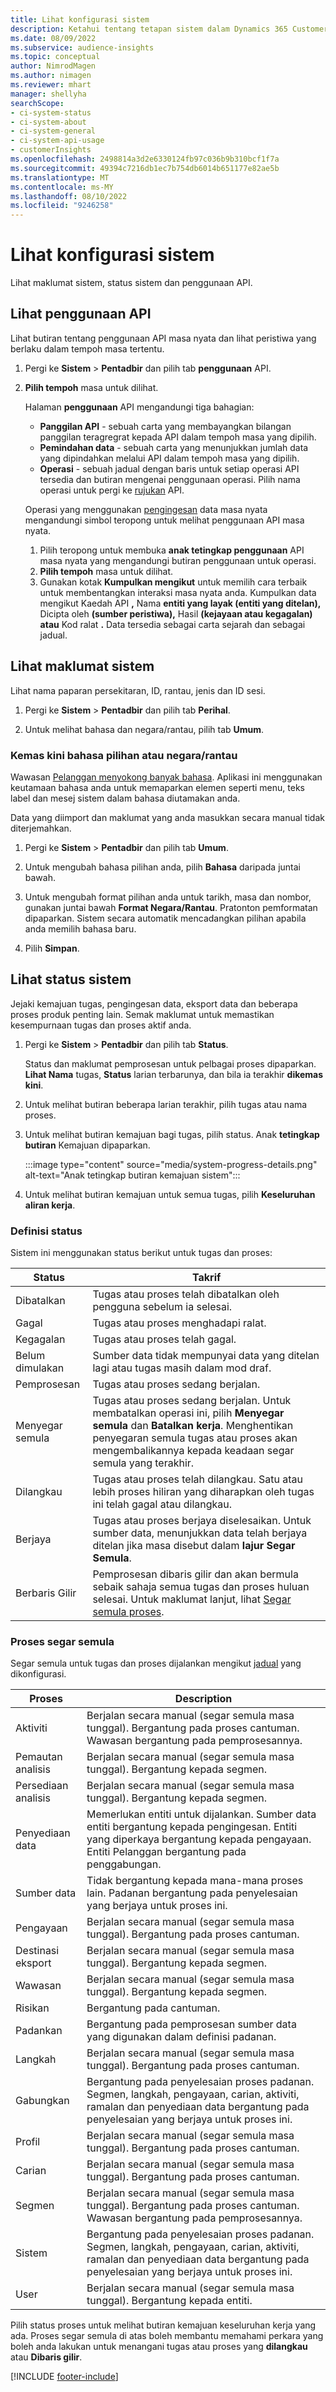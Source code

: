 ```yaml
---
title: Lihat konfigurasi sistem
description: Ketahui tentang tetapan sistem dalam Dynamics 365 Customer Insights.
ms.date: 08/09/2022
ms.subservice: audience-insights
ms.topic: conceptual
author: NimrodMagen
ms.author: nimagen
ms.reviewer: mhart
manager: shellyha
searchScope:
- ci-system-status
- ci-system-about
- ci-system-general
- ci-system-api-usage
- customerInsights
ms.openlocfilehash: 2498814a3d2e6330124fb97c036b9b310bcf1f7a
ms.sourcegitcommit: 49394c7216db1ec7b754db6014b651177e82ae5b
ms.translationtype: MT
ms.contentlocale: ms-MY
ms.lasthandoff: 08/10/2022
ms.locfileid: "9246258"
---
```

# <a name="view-system-configuration"></a>Lihat konfigurasi sistem

Lihat maklumat sistem, status sistem dan penggunaan API.

## <a name="view-api-usage"></a>Lihat penggunaan API

Lihat butiran tentang penggunaan API masa nyata dan lihat peristiwa yang berlaku dalam tempoh masa tertentu.

1. Pergi ke **Sistem** > **Pentadbir** dan pilih tab **penggunaan** API.

1. **Pilih tempoh** masa untuk dilihat.

   Halaman **penggunaan** API mengandungi tiga bahagian:

   - **Panggilan API** - sebuah carta yang membayangkan bilangan panggilan teragregrat kepada API dalam tempoh masa yang dipilih.
   - **Pemindahan data** - sebuah carta yang menunjukkan jumlah data yang dipindahkan melalui API dalam tempoh masa yang dipilih.
   - **Operasi** - sebuah jadual dengan baris untuk setiap operasi API tersedia dan butiran mengenai penggunaan operasi. Pilih nama operasi untuk pergi ke [rujukan](https://developer.ci.ai.dynamics.com/api-details#api=CustomerInsights&operation=Get-all-instances) API.

   Operasi yang menggunakan [pengingesan](real-time-data-ingestion.md) data masa nyata mengandungi simbol teropong untuk melihat penggunaan API masa nyata.

   1. Pilih teropong untuk membuka **anak tetingkap penggunaan** API masa nyata yang mengandungi butiran penggunaan untuk operasi.
   1. **Pilih tempoh** masa untuk dilihat.
   1. Gunakan kotak **Kumpulkan mengikut** untuk memilih cara terbaik untuk membentangkan interaksi masa nyata anda. Kumpulkan data mengikut Kaedah API **,** Nama **entiti yang layak (entiti yang ditelan),** Dicipta oleh **(sumber peristiwa),** Hasil **(kejayaan atau kegagalan) atau** Kod ralat **.** Data tersedia sebagai carta sejarah dan sebagai jadual.

## <a name="view-system-information"></a>Lihat maklumat sistem

Lihat nama paparan persekitaran, ID, rantau, jenis dan ID sesi.

1. Pergi ke **Sistem** > **Pentadbir** dan pilih tab **Perihal**.

1. Untuk melihat bahasa dan negara/rantau, pilih tab **Umum**.

### <a name="update-preferred-language-or-countryregion"></a>Kemas kini bahasa pilihan atau negara/rantau

Wawasan [Pelanggan menyokong banyak bahasa](/dynamics365/get-started/availability). Aplikasi ini menggunakan keutamaan bahasa anda untuk memaparkan elemen seperti menu, teks label dan mesej sistem dalam bahasa diutamakan anda.

Data yang diimport dan maklumat yang anda masukkan secara manual tidak diterjemahkan.

1. Pergi ke **Sistem** > **Pentadbir** dan pilih tab **Umum**.

1. Untuk mengubah bahasa pilihan anda, pilih **Bahasa** daripada juntai bawah.

1. Untuk mengubah format pilihan anda untuk tarikh, masa dan nombor, gunakan juntai bawah **Format Negara/Rantau**. Pratonton pemformatan dipaparkan. Sistem secara automatik mencadangkan pilihan apabila anda memilih bahasa baru.

1. Pilih **Simpan**.

## <a name="view-system-status"></a>Lihat status sistem

Jejaki kemajuan tugas, pengingesan data, eksport data dan beberapa proses produk penting lain. Semak maklumat untuk memastikan kesempurnaan tugas dan proses aktif anda.

1. Pergi ke **Sistem** > **Pentadbir** dan pilih tab **Status**.

   Status dan maklumat pemprosesan untuk pelbagai proses dipaparkan. **Lihat Nama** tugas, **Status** larian terbarunya, dan bila ia terakhir **dikemas kini**.

1. Untuk melihat butiran beberapa larian terakhir, pilih tugas atau nama proses.

1. Untuk melihat butiran kemajuan bagi tugas, pilih status. Anak **tetingkap butiran** Kemajuan dipaparkan.

   :::image type="content" source="media/system-progress-details.png" alt-text="Anak tetingkap butiran kemajuan sistem":::

1. Untuk melihat butiran kemajuan untuk semua tugas, pilih **Keseluruhan aliran kerja**.

### <a name="status-definitions"></a>Definisi status

Sistem ini menggunakan status berikut untuk tugas dan proses:

|Status  |Takrif  |
|---------|---------|
|Dibatalkan |Tugas atau proses telah dibatalkan oleh pengguna sebelum ia selesai.   |
|Gagal   |Tugas atau proses menghadapi ralat.         |
|Kegagalan  |Tugas atau proses telah gagal.  |
|Belum dimulakan   |Sumber data tidak mempunyai data yang ditelan lagi atau tugas masih dalam mod draf.         |
|Pemprosesan  |Tugas atau proses sedang berjalan.  |
|Menyegar semula    |Tugas atau proses sedang berjalan. Untuk membatalkan operasi ini, pilih **Menyegar semula** dan **Batalkan kerja**. Menghentikan penyegaran semula tugas atau proses akan mengembalikannya kepada keadaan segar semula yang terakhir.       |
|Dilangkau  |Tugas atau proses telah dilangkau. Satu atau lebih proses hiliran yang diharapkan oleh tugas ini telah gagal atau dilangkau.|
|Berjaya  |Tugas atau proses berjaya diselesaikan. Untuk sumber data, menunjukkan data telah berjaya ditelan jika masa disebut dalam **lajur Segar Semula**.|
|Berbaris Gilir | Pemprosesan dibaris gilir dan akan bermula sebaik sahaja semua tugas dan proses huluan selesai. Untuk maklumat lanjut, lihat [Segar semula proses](#refresh-processes).|

### <a name="refresh-processes"></a>Proses segar semula

Segar semula untuk tugas dan proses dijalankan mengikut [jadual](schedule-refresh.md) yang dikonfigurasi.

|Proses  |Description  |
|---------|---------|
|Aktiviti  |Berjalan secara manual (segar semula masa tunggal). Bergantung pada proses cantuman. Wawasan bergantung pada pemprosesannya.|
|Pemautan analisis |Berjalan secara manual (segar semula masa tunggal). Bergantung kepada segmen.  |
|Persediaan analisis |Berjalan secara manual (segar semula masa tunggal). Bergantung kepada segmen.  |
|Penyediaan data   |Memerlukan entiti untuk dijalankan. Sumber data entiti bergantung kepada pengingesan. Entiti yang diperkaya bergantung kepada pengayaan. Entiti Pelanggan bergantung pada penggabungan.  |
|Sumber data   |Tidak bergantung kepada mana-mana proses lain. Padanan bergantung pada penyelesaian yang berjaya untuk proses ini.  |
|Pengayaan   |Berjalan secara manual (segar semula masa tunggal). Bergantung pada proses cantuman. |
|Destinasi eksport |Berjalan secara manual (segar semula masa tunggal). Bergantung kepada segmen.  |
|Wawasan |Berjalan secara manual (segar semula masa tunggal). Bergantung kepada segmen.  |
|Risikan   |Bergantung pada cantuman.   |
|Padankan |Bergantung pada pemprosesan sumber data yang digunakan dalam definisi padanan.      |
|Langkah  |Berjalan secara manual (segar semula masa tunggal). Bergantung pada proses cantuman.  |
|Gabungkan   |Bergantung pada penyelesaian proses padanan. Segmen, langkah, pengayaan, carian, aktiviti, ramalan dan penyediaan data bergantung pada penyelesaian yang berjaya untuk proses ini.   |
|Profil   |Berjalan secara manual (segar semula masa tunggal). Bergantung pada proses cantuman. |
|Carian   |Berjalan secara manual (segar semula masa tunggal). Bergantung pada proses cantuman. |
|Segmen  |Berjalan secara manual (segar semula masa tunggal). Bergantung pada proses cantuman. Wawasan bergantung pada pemprosesannya.|
|Sistem   |Bergantung pada penyelesaian proses padanan. Segmen, langkah, pengayaan, carian, aktiviti, ramalan dan penyediaan data bergantung pada penyelesaian yang berjaya untuk proses ini.   |
|User  |Berjalan secara manual (segar semula masa tunggal). Bergantung kepada entiti.  |

Pilih status proses untuk melihat butiran kemajuan keseluruhan kerja yang ada. Proses segar semula di atas boleh membantu memahami perkara yang boleh anda lakukan untuk menangani tugas atau proses yang **dilangkau** atau **Dibaris gilir**.


[!INCLUDE [footer-include](includes/footer-banner.md)]
